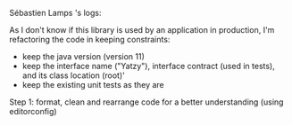 ﻿Sébastien Lamps 's logs: 

As I don't know if this library is used by an application in production, I'm refactoring the code in keeping constraints:
- keep the java version (version 11)
- keep the interface name ("Yatzy"), interface contract (used in tests), and its class location (root)'
- keep the existing unit tests as they are 

Step 1: format, clean and rearrange code for a better understanding (using editorconfig)

